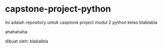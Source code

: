 # capstone-project-python
Ini adalah repository untuk casptone project modul 2 python kelas blablabla

ahahahaha


dibuat oleh: blabalbla
